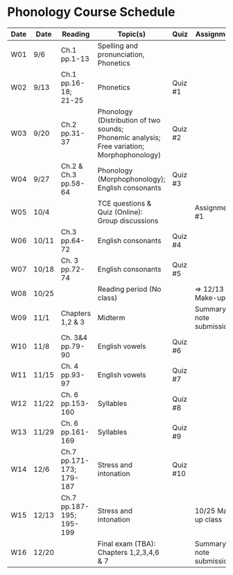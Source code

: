 # Phonology Course Schedule

| Date  | Date | Reading       | Topic(s)                                | Quiz         | Assignments                    |
|-------|---------|---------------|-----------------------------------------|--------------|--------------------------------|
| W01   | 9/6     | Ch.1 <br>pp.1-13  | Spelling and pronunciation, Phonetics   |       |                                |
| W02   | 9/13    | Ch.1 <br>pp.16-18;<br>21-25 | Phonetics                       |  Quiz #1     |                                |
| W03   | 9/20    | Ch.2 <br>pp.31-37 | Phonology (Distribution of two sounds;<br>Phonemic analysis; Free variation;<br>Morphophonology) |  Quiz #2     |                                |
| W04   | 9/27    | Ch.2 & Ch.3<br>pp.58-64 | Phonology (Morphophonology);<br>English consonants               |  Quiz #3     |                                |
| W05   | 10/4    |               | TCE questions & Quiz (Online):<br>Group discussions               |       | Assignment #1                 |
| W06   | 10/11   | Ch.3 <br>pp.64-72 | English consonants                     |       Quiz #4       |                                |
| W07   | 10/18   | Ch. 3 <br>pp.72-74| English consonants                     |      Quiz #5        |                                |
| W08   | 10/25   |               | Reading period (No class)               |              | => 12/13 Make-up                 |
| W09   | 11/1    |  Chapters 1,2 & 3   | Midterm      |              | Summary note submission#1     |
| W10   | 11/8    | Ch. 3&4<br>pp.79-90 | English vowels                      | Quiz #6      |                                |
| W11   | 11/15   | Ch. 4 <br>pp.93-97| English vowels                         | Quiz #7      |                                |
| W12   | 11/22   | Ch. 6 <br>pp.153-160 | Syllables                             | Quiz #8      |                                |
| W13   | 11/29   | Ch. 6 <br>pp.161-169 | Syllables                             | Quiz #9      |                                |
| W14   | 12/6    | Ch.7 <br>pp.171-173;<br>179-187 | Stress and intonation      | Quiz #10     |                                |
| W15   | 12/13   | Ch.7 <br>pp.187-195;<br>195-199 | Stress and intonation      |              | 10/25 Make-up class           |
| W16   | 12/20   |               | Final exam (TBA): Chapters 1,2,3,4,6 & 7|              | Summary note submission#2     |
